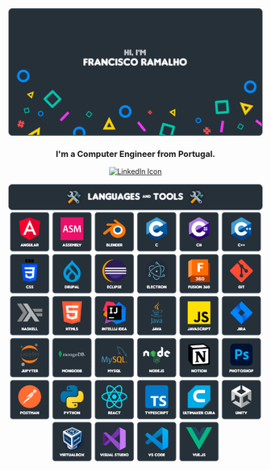 <img src="https://raw.githubusercontent.com/FRamalh0/FRamalh0/main/img/github_hi.png">
<h3 align="center">I'm a Computer Engineer from Portugal.</h3>

<div align="center">
    <a href="https://linkedin.com/in/francisco-lapão-ramalho-8b882616b"><img src="https://img.shields.io/badge/LinkedIn-0077B5?style=for-the-badge&logo=linkedin&logoColor=white" alt="LinkedIn Icon"></a>
</div>

<br>

<img src="https://raw.githubusercontent.com/FRamalh0/FRamalh0/main/img/tools.png">

<div align="center"> 
    <!-- ANGULAR -->
    <a href="https://angular.io/" alt="Angular"><img width="80" height="80" src="https://raw.githubusercontent.com/FRamalh0/FRamalh0/main/img/angular.png" alt="Angular"/></a>
    <!-- ASSEMBLY -->
    <a href="https://en.wikipedia.org/wiki/Assembly_language" alt="Assembly"><img width="80" height="80" src="https://raw.githubusercontent.com/FRamalh0/FRamalh0/main/img/assembly.png" alt="Assembly"/></a>
    <!-- BLENDER -->
    <a href="https://www.blender.org/" alt="Blender"><img width="80" height="80" src="https://raw.githubusercontent.com/FRamalh0/FRamalh0/main/img/blender.png" alt="Blender"/></a>
    <!-- C -->
    <a href="https://en.wikipedia.org/wiki/C_(programming_language)" alt="C"><img width="80" height="80" src="https://raw.githubusercontent.com/FRamalh0/FRamalh0/main/img/c.png" alt="C"/></a>
    <!-- C# -->
    <a href="https://en.wikipedia.org/wiki/C_Sharp_(programming_language)" alt="CSharp"><img width="80" height="80" src="https://raw.githubusercontent.com/FRamalh0/FRamalh0/main/img/csharp.png" alt="CSharp"/></a>
    <!-- C++ -->
    <a href="https://en.wikipedia.org/wiki/C%2B%2B" alt="C++"><img width="80" height="80" src="https://raw.githubusercontent.com/FRamalh0/FRamalh0/main/img/c++.png" alt="C++"/></a>
    <!-- CSS -->
    <a href="https://en.wikipedia.org/wiki/CSS" alt="CSS"><img width="80" height="80" src="https://raw.githubusercontent.com/FRamalh0/FRamalh0/main/img/css.png" alt="CSS"/></a>
    <!-- DRUPAL -->
    <a href="https://www.drupal.org/" alt="Drupal"><img width="80" height="80" src="https://raw.githubusercontent.com/FRamalh0/FRamalh0/main/img/drupal.png" alt="Drupal"/></a>
    <!-- ECLIPSE -->
    <a href="https://www.eclipse.org/" alt="Eclipse"><img width="80" height="80" src="https://raw.githubusercontent.com/FRamalh0/FRamalh0/main/img/eclipse.png" alt="Eclipse"/></a>
    <!-- ELECTRON -->
    <a href="https://www.electronjs.org/" alt="Electron"><img width="80" height="80" src="https://raw.githubusercontent.com/FRamalh0/FRamalh0/main/img/electron.png" alt="Eletron"/></a>
    <!-- FUSION 360 -->
    <a href="https://www.autodesk.com/products/fusion-360/overview" alt="Fusion 360"><img width="80" height="80" src="https://raw.githubusercontent.com/FRamalh0/FRamalh0/main/img/fusion360.png" alt="Fusion 360"/></a>
    <!-- GIT -->
    <a href="https://git-scm.com/" alt="Git"><img width="80" height="80" src="https://raw.githubusercontent.com/FRamalh0/FRamalh0/main/img/git.png" alt="Git"/></a>
    <!-- HASKELL -->
    <a href="https://www.haskell.org/" alt="Haskell"><img width="80" height="80" src="https://raw.githubusercontent.com/FRamalh0/FRamalh0/main/img/haskell.png" alt="Haskell"/></a>
    <!-- HTML5 -->
    <a href="https://en.wikipedia.org/wiki/HTML5" alt="HTML5"><img width="80" height="80" src="https://raw.githubusercontent.com/FRamalh0/FRamalh0/main/img/html5.png" alt="HTML5"/></a>
    <!-- INTELLIJ IDEA -->
    <a href="https://www.jetbrains.com/idea/" alt="Intellij IDEA"><img width="80" height="80" src="https://raw.githubusercontent.com/FRamalh0/FRamalh0/main/img/intellij_idea.png" alt="Intellij IDEA"/></a>
    <!-- JAVA -->
    <a href="https://www.java.com/" alt="Java"><img width="80" height="80" src="https://raw.githubusercontent.com/FRamalh0/FRamalh0/main/img/java.png" alt="Java"/></a>
    <!-- JAVASCRIPT -->
    <a href="https://developer.mozilla.org/en-US/docs/Web/JavaScript" alt="Javascript"><img width="80" height="80" src="https://raw.githubusercontent.com/FRamalh0/FRamalh0/main/img/javascript.png" alt="Javascript"/></a>
    <!-- JIRA -->
    <a href="https://www.atlassian.com/software/jira" alt="Jira"><img width="80" height="80" src="https://raw.githubusercontent.com/FRamalh0/FRamalh0/main/img/jira.png" alt="Jira"/></a>
    <!-- JUPYTER -->
    <a href="https://jupyter.org/" alt="Jupyter"><img width="80" height="80" src="https://raw.githubusercontent.com/FRamalh0/FRamalh0/main/img/jupyter.png" alt="Jupyter"/></a>
    <!-- MONGODB -->
    <a href="https://www.mongodb.com/" alt="MongoDB"><img width="80" height="80" src="https://raw.githubusercontent.com/FRamalh0/FRamalh0/main/img/mongodb.png" alt="MongoDB"/></a>
    <!-- MYSQL -->
    <a href="https://www.mysql.com/" alt="MySQL"><img width="80" height="80" src="https://raw.githubusercontent.com/FRamalh0/FRamalh0/main/img/mysql.png" alt="MySQL"/></a>
    <!-- NODEJS -->
    <a href="https://nodejs.org/en/" alt="NodeJS"><img width="80" height="80" src="https://raw.githubusercontent.com/FRamalh0/FRamalh0/main/img/nodejs.png" alt="NodeJS"/></a>
    <!-- NOTION -->
    <a href="https://www.notion.so/" alt="Notion"><img width="80" height="80" src="https://raw.githubusercontent.com/FRamalh0/FRamalh0/main/img/notion.png" alt="Notion"/></a>
    <!-- PHOTOSHOP -->
    <a href="https://www.adobe.com/products/photoshop.html" alt="Photoshop"><img width="80" height="80" src="https://raw.githubusercontent.com/FRamalh0/FRamalh0/main/img/photoshop.png" alt="Photoshop"/></a>
    <!-- POSTMAN -->
    <a href="https://www.postman.com/" alt="Postman"><img width="80" height="80" src="https://raw.githubusercontent.com/FRamalh0/FRamalh0/main/img/postman.png" alt="Postman"/></a>
    <!-- PYTHON -->
    <a href="https://www.python.org/" alt="Python"><img width="80" height="80" src="https://raw.githubusercontent.com/FRamalh0/FRamalh0/main/img/python.png" alt="Python"/></a>
    <!-- REACT -->
    <a href="https://reactjs.org/" alt="React"><img width="80" height="80" src="https://raw.githubusercontent.com/FRamalh0/FRamalh0/main/img/react.png" alt="React"/></a>
    <!-- TYPESCRIPT -->
    <a href="https://www.typescriptlang.org/" alt="TypeScript"><img width="80" height="80" src="https://raw.githubusercontent.com/FRamalh0/FRamalh0/main/img/typescript.png" alt="TyepScript"/></a>
    <!-- ULTIMAKER CURA -->
    <a href="https://ultimaker.com/software/ultimaker-cura" alt="Ultimaker Cura"><img width="80" height="80" src="https://raw.githubusercontent.com/FRamalh0/FRamalh0/main/img/ultimaker_cura.png" alt="Ultimaker Cura"/></a>
    <!-- UNITY -->
    <a href="https://unity.com/" alt="Unity"><img width="80" height="80" src="https://raw.githubusercontent.com/FRamalh0/FRamalh0/main/img/unity.png" alt="Unity"/></a>
    <!-- VIRTUALBOX -->
    <a href="https://www.virtualbox.org/" alt="Virtual Box"><img width="80" height="80" src="https://raw.githubusercontent.com/FRamalh0/FRamalh0/main/img/virtualbox.png" alt="Virtual Box"/></a>
    <!-- VISUAL STUDIO -->
    <a href="https://visualstudio.microsoft.com/" alt="Visual Studio"><img width="80" height="80" src="https://raw.githubusercontent.com/FRamalh0/FRamalh0/main/img/visual_studio.png" alt="Visual Studio"/></a>
    <!-- VISUAL STUDIO CODE -->
    <a href="https://code.visualstudio.com/" alt="Visual Studio Code"><img width="80" height="80" src="https://raw.githubusercontent.com/FRamalh0/FRamalh0/main/img/visual_studio_code.png" alt="Visual Studio Code"/></a>
    <!-- VUE JS -->
    <a href="https://vuejs.org/" alt="VueJS"><img width="80" height="80" src="https://raw.githubusercontent.com/FRamalh0/FRamalh0/main/img/vuejs.png" alt="VueJS"/></a>
</div>
